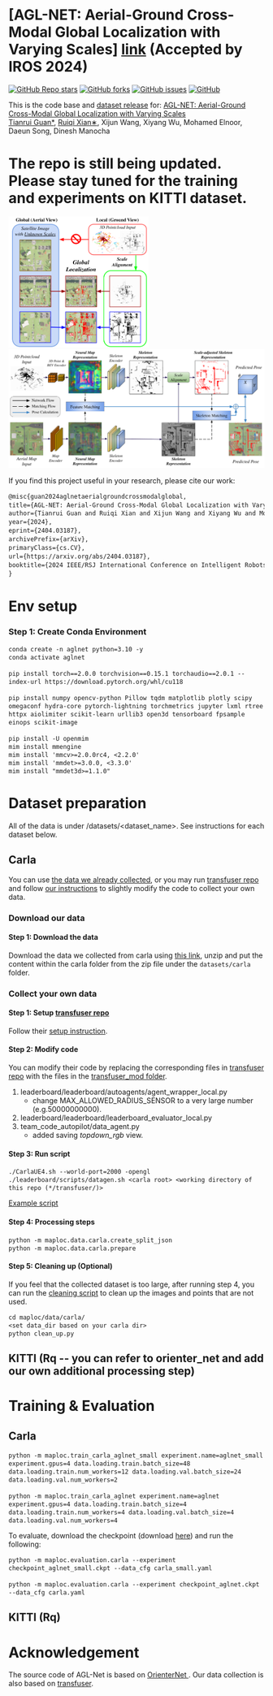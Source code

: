 
# [AGL-NET: Aerial-Ground Cross-Modal Global Localization with Varying Scales] [link](https://arxiv.org/abs/2404.03187) (Accepted by IROS 2024)
[![GitHub Repo stars](https://img.shields.io/github/stars/rayguan97/AGL-Net)](https://github.com/rayguan97/AGL-Net/stargazers)
[![GitHub forks](https://img.shields.io/github/forks/rayguan97/AGL-Net)](https://github.com/rayguan97/AGL-Net/network)
[![GitHub issues](https://img.shields.io/github/issues/rayguan97/AGL-Net)](https://github.com/rayguan97/AGL-Net/issues)
[![GitHub](https://img.shields.io/github/license/rayguan97/AGL-Net)](https://github.com/rayguan97/GANav-offroad/blob/master/LICENSE)


This is the code base and [dataset release](https://drive.google.com/file/d/1ek6jcYRsHIhw6b3gUxVzwzU4LvyMwSUo/view?usp=sharing) for:
[AGL-NET: Aerial-Ground Cross-Modal Global Localization with Varying Scales](https://arxiv.org/abs/2404.03187)
<br> [Tianrui Guan*](https://tianruiguan.phd), [Ruiqi Xian∗](https://ricky-xian.github.io/), Xijun Wang, Xiyang Wu, Mohamed Elnoor, Daeun Song, Dinesh Manocha

# The repo is still being updated. Please stay tuned for the training and experiments on KITTI dataset.


<img src="./assets/cover.png" width="276"> 
<img src="./assets/network.png" width="560">

If you find this project useful in your research, please cite our work:

```latex
@misc{guan2024aglnetaerialgroundcrossmodalglobal,
title={AGL-NET: Aerial-Ground Cross-Modal Global Localization with Varying Scales}, 
author={Tianrui Guan and Ruiqi Xian and Xijun Wang and Xiyang Wu and Mohamed Elnoor and Daeun Song and Dinesh Manocha},
year={2024},
eprint={2404.03187},
archivePrefix={arXiv},
primaryClass={cs.CV},
url={https://arxiv.org/abs/2404.03187}, 
booktitle={2024 IEEE/RSJ International Conference on Intelligent Robots and Systems (IROS)}, 
}
```

# Env setup

### Step 1: Create Conda Environment

```
conda create -n aglnet python=3.10 -y
conda activate aglnet

pip install torch==2.0.0 torchvision==0.15.1 torchaudio==2.0.1 --index-url https://download.pytorch.org/whl/cu118

pip install numpy opencv-python Pillow tqdm matplotlib plotly scipy omegaconf hydra-core pytorch-lightning torchmetrics jupyter lxml rtree httpx aiolimiter scikit-learn urllib3 open3d tensorboard fpsample einops scikit-image

pip install -U openmim
mim install mmengine
mim install 'mmcv>=2.0.0rc4, <2.2.0'
mim install 'mmdet>=3.0.0, <3.3.0'
mim install "mmdet3d>=1.1.0"
```


# Dataset preparation

All of the data is under <root>/datasets/<dataset_name>. See instructions for each dataset below.

## Carla

You can use [the data we already collected](https://github.com/rayguan97/AGL-Net?tab=readme-ov-file#download-our-data), or you may run [transfuser repo](https://github.com/autonomousvision/transfuser) and follow [our instructions](https://github.com/rayguan97/AGL-Net?tab=readme-ov-file#collect-your-own-data) to slightly modify the code to collect your own data.

### Download our data

#### Step 1: Download the data

Download the data we collected from carla using [this link](https://drive.google.com/file/d/1ek6jcYRsHIhw6b3gUxVzwzU4LvyMwSUo/view?usp=sharing), unzip and put the content within the carla folder from the zip file under the `datasets/carla` folder.

### Collect your own data

#### Step 1: Setup [transfuser repo](https://github.com/autonomousvision/transfuser)
Follow their [setup instruction](https://github.com/autonomousvision/transfuser?tab=readme-ov-file#setup).

#### Step 2: Modify code

You can modify their code by replacing the corresponding files in [transfuser repo](https://github.com/autonomousvision/transfuser) with the files in the [transfuser_mod folder](https://github.com/rayguan97/AGL-Net/tree/main/transfuser_mod).

1. leaderboard/leaderboard/autoagents/agent_wrapper_local.py
    * change MAX_ALLOWED_RADIUS_SENSOR to a very large number (e.g.50000000000).
2. leaderboard/leaderboard/leaderboard_evaluator_local.py
3. team_code_autopilot/data_agent.py
    * added saving *topdown_rgb* view.

#### Step 3: Run script

```
./CarlaUE4.sh --world-port=2000 -opengl
./leaderboard/scripts/datagen.sh <carla root> <working directory of this repo (*/transfuser/)>
```

[Example script](https://github.com/rayguan97/AGL-Net/blob/main/transfuser_mod/leaderboard/scripts/gen_scripts/datagen_01-7-weather.sh)

#### Step 4: Processing steps
```
python -m maploc.data.carla.create_split_json
python -m maploc.data.carla.prepare
```

#### Step 5: Cleaning up (Optional)
If you feel that the collected dataset is too large, after running step 4, you can run the [cleaning script](https://github.com/rayguan97/AGL-Net/blob/main/maploc/data/carla/clean_up.py) to clean up the images and points that are not used.

```
cd maploc/data/carla/
<set data_dir based on your carla dir>
python clean_up.py
```


## KITTI (Rq -- you can refer to orienter_net and add our own additional processing step)


# Training & Evaluation

## Carla
```
python -m maploc.train_carla_aglnet_small experiment.name=aglnet_small experiment.gpus=4 data.loading.train.batch_size=48 data.loading.train.num_workers=12 data.loading.val.batch_size=24 data.loading.val.num_workers=2

python -m maploc.train_carla_aglnet experiment.name=aglnet experiment.gpus=4 data.loading.train.batch_size=4 data.loading.train.num_workers=4 data.loading.val.batch_size=4 data.loading.val.num_workers=4
```

To evaluate, download the checkpoint (download [here](https://drive.google.com/drive/folders/1Dn4A2GZ15na5XR_sokl8fcn6kwxuHXbP?usp=sharing)) and run the following:
```
python -m maploc.evaluation.carla --experiment checkpoint_aglnet_small.ckpt --data_cfg carla_small.yaml

python -m maploc.evaluation.carla --experiment checkpoint_aglnet.ckpt --data_cfg carla.yaml
```

## KITTI (Rq)



# Acknowledgement

The source code of AGL-Net is based on [OrienterNet
](https://github.com/facebookresearch/OrienterNet). Our data collection is also based on [transfuser](https://github.com/autonomousvision/transfuser). 
